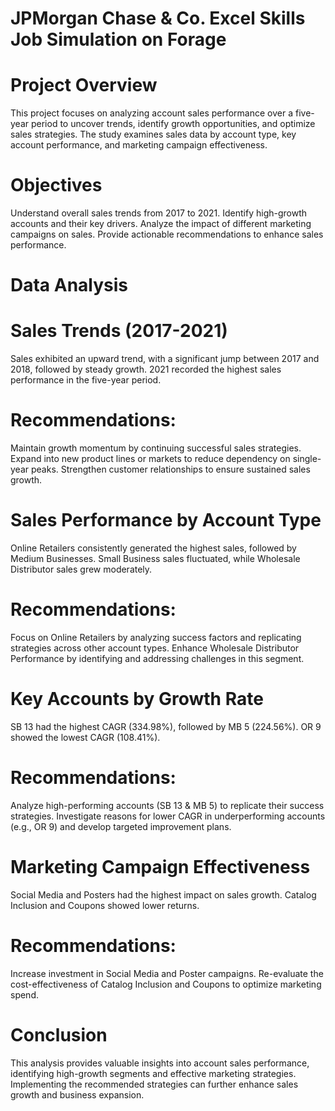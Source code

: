#  JPMorgan Chase & Co. Excel Skills Job Simulation on Forage
# Project Overview
This project focuses on analyzing account sales performance over a five-year period to uncover trends, identify growth opportunities, and optimize sales strategies. The study examines sales data by account type, key account performance, and marketing campaign effectiveness.

# Objectives
Understand overall sales trends from 2017 to 2021.
Identify high-growth accounts and their key drivers.
Analyze the impact of different marketing campaigns on sales.
Provide actionable recommendations to enhance sales performance.

# Data Analysis

# Sales Trends (2017-2021)
Sales exhibited an upward trend, with a significant jump between 2017 and 2018, followed by steady growth.
2021 recorded the highest sales performance in the five-year period.

# Recommendations:
Maintain growth momentum by continuing successful sales strategies.
Expand into new product lines or markets to reduce dependency on single-year peaks.
Strengthen customer relationships to ensure sustained sales growth.

# Sales Performance by Account Type
Online Retailers consistently generated the highest sales, followed by Medium Businesses.
Small Business sales fluctuated, while Wholesale Distributor sales grew moderately.

# Recommendations:
Focus on Online Retailers by analyzing success factors and replicating strategies across other account types.
Enhance Wholesale Distributor Performance by identifying and addressing challenges in this segment.

# Key Accounts by Growth Rate
SB 13 had the highest CAGR (334.98%), followed by MB 5 (224.56%).
OR 9 showed the lowest CAGR (108.41%).

# Recommendations:
Analyze high-performing accounts (SB 13 & MB 5) to replicate their success strategies.
Investigate reasons for lower CAGR in underperforming accounts (e.g., OR 9) and develop targeted improvement plans.

# Marketing Campaign Effectiveness
Social Media and Posters had the highest impact on sales growth.
Catalog Inclusion and Coupons showed lower returns.

# Recommendations:
Increase investment in Social Media and Poster campaigns.
Re-evaluate the cost-effectiveness of Catalog Inclusion and Coupons to optimize marketing spend.

# Conclusion
This analysis provides valuable insights into account sales performance, identifying high-growth segments and effective marketing strategies. Implementing the recommended strategies can further enhance sales growth and business expansion.
